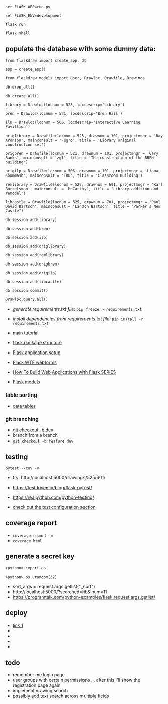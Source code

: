 `set FLASK_APP=run.py`

`set FLASK_ENV=development`

`flask run`

`flask shell`

## populate the database with some dummy data:

`from flaskdraw import create_app, db`

`app = create_app()`

`from flaskdraw.models import User, Drawloc, Drawfile, Drawings`

`db.drop_all()`

`db.create_all()`

`library = Drawloc(locnum = 525, locdescrip='Library')`

`bren = Drawloc(locnum = 521, locdescrip='Bren Hall')`

`ilp = Drawloc(locnum = 506, locdescrip='Interactive Learning Pavillion')`

`origlibrary = Drawfile(locnum = 525, drawnum = 101, projectmngr = 'Ray Aronson', mainconsult = 'Fugro', title = 'Library original construction set')`

`origbren = Drawfile(locnum = 521, drawnum = 101, projectmngr = 'Gary Banks', mainconsult = 'zgf', title = 'The construction of the BREN building')`

`origilp = Drawfile(locnum = 506, drawnum = 101, projectmngr = 'Liana Khammash', mainconsult = 'TBD', title = 'Classroom Building')`

`remlibrary = Drawfile(locnum = 525, drawnum = 601, projectmngr = 'Karl Burrelsman', mainconsult = 'McCarthy', title = 'Library addition and remodel')`

`libcastle = Drawfile(locnum = 525, drawnum = 701, projectmngr = 'Paul David Bartsch', mainconsult = 'Landon Bartsch', title = "Parker's New Castle")`

`db.session.add(library)`

`db.session.add(bren)`

`db.session.add(ilp)`

`db.session.add(origlibrary)`

`db.session.add(remlibrary)`

`db.session.add(origbren)`

`db.session.add(origilp)`

`db.session.add(libcastle)`

`db.session.commit()`

`Drawloc.query.all()`

- _generate requirements.txt file:_
  `pip freeze > requirements.txt`

- _install dependencies from requirements.txt file:_
  `pip install -r requirements.txt`

- [main tutorial](https://www.digitalocean.com/community/tutorials/how-to-use-flask-sqlalchemy-to-interact-with-databases-in-a-flask-application)
- [flask package structure](https://medium.com/thedevproject/flask-project-structure-the-right-choice-to-start-4553740fad98)
- [Flask application setup](https://flask.palletsprojects.com/en/1.1.x/tutorial/factory/)

- [Flask WTF webforms](https://www.digitalocean.com/community/tutorials/how-to-use-and-validate-web-forms-with-flask-wtf)

- [How To Build Web Applications with Flask SERIES](https://www.digitalocean.com/community/tutorial_series/how-to-create-web-sites-with-flask)

- [Flask models](https://flask-sqlalchemy.palletsprojects.com/en/2.x/models/)

### table sorting

- [data tables](https://datatables.net/)

### git branching

- [git checkout -b dev](https://stackoverflow.com/a/4470822/747748)
- branch from a branch
- `git checkout -b feature dev`

## testing

`pytest --cov -v`

- try: http://localhost:5000/drawings/525/601/
- https://testdriven.io/blog/flask-pytest/
- https://realpython.com/python-testing/

- [check out the test configuration section](https://www.patricksoftwareblog.com/testing-a-flask-application-using-pytest/)

## coverage report

- `coverage report -m`
- `coverage html`

## generate a secret key

`>python> import os`

`>python> os.urandom(32)`

- sort_args = request.args.getlist("\_sort")
- http://localhost:5000/?searched=lib&lnum=11
- https://programtalk.com/python-examples/flask.request.args.getlist/

## deploy

- [link 1](http://exploreflask.com/en/latest/deployment.html)
- []()
- []()
- []()
- []()

## todo

- remember me login page
- user groups with certain permissions ... after this I'll show the registration page again
- implement drawing search
- [possibly add text search across multiple fields](https://pythonhosted.org/Flask-WhooshAlchemy/)

